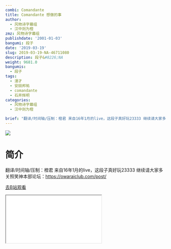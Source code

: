 ```yaml
---
combi: Comandante
title: Comandante 想做的事
author:
  - 风物诗字幕组
  - 汉中则为橙
zmz: 风物诗字幕组
publishdate: '2001-01-03'
bangumi: 段子
date: '2019-03-19'
slug: 2019-03-19-NA-46711080
description: 段子&#8226;NA
weight: 9681.0
bangumis:
  - 段子
tags:
  - 漫才
  - 安田邦祐
  - comandante
  - 石井辉明
categories:
  - 风物诗字幕组
  - 汉中则为橙

brief: "翻译/时间轴/压制：橙君 来自16年1月的live，这段子真好玩23333 继续请大家多关照笑神本部论坛：https://owaraiclub.com/post/"
---
```

![](https://i.imgur.com/9HJDvRy.jpg)
# 简介  
翻译/时间轴/压制：橙君
来自16年1月的live，这段子真好玩23333
继续请大家多关照笑神本部论坛：https://owaraiclub.com/post/  

[去B站观看](https://www.bilibili.com/video/av46711080/)
<div class ="resp-container"><iframe class="testiframe" src="//player.bilibili.com/player.html?aid=46711080"", scrolling="no", allowfullscreen="true" > </iframe></div> 
